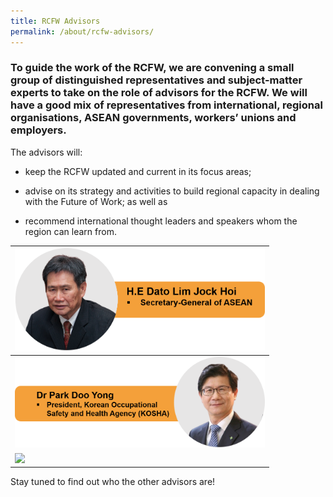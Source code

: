 ```yaml
---
title: RCFW Advisors
permalink: /about/rcfw-advisors/
---
```

### To guide the work of the RCFW, we are convening a small group of distinguished representatives and subject-matter experts to take on the role of advisors for the RCFW. We will have a good mix of representatives from international, regional organisations, ASEAN governments, workers’ unions and employers.

The advisors will:

- keep the RCFW updated and current in its focus areas;

- advise on its strategy and activities to build regional capacity in dealing with the Future of Work; as well as

- recommend international thought leaders and speakers whom the region can learn from.

| <a href="https://asean.org/asean/asean-secretariat/secretary-general-of-asean/"><img src="\images\rcfw-advisors\dato-lim-jock-hoi.png" style="width:400px;" /></a> |  
|--|
| <a href="/rcfw-advisors/CV-of-Dr-Park-Doo-Yong-as-of-Sept-2020.pdf"><img src="\images\rcfw-advisors\dr-park-doo-yong.png" style="width:400px;" /></a> |  
| <a href="/rcfw-advisors/CV-of-President-Mary-Liew-as-of-Sept-2020.pdf"><img src="\images\rcfw-advisors\ms-mary-liew" style="width:400px;" /></a> |  

Stay tuned to find out who the other advisors are!

